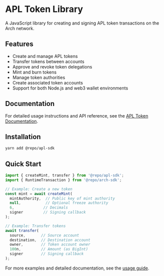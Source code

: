 # APL Token Library

A JavaScript library for creating and signing APL token transactions on the Arch network.

## Features

- Create and manage APL tokens
- Transfer tokens between accounts
- Approve and revoke token delegations
- Mint and burn tokens
- Manage token authorities
- Create associated token accounts
- Support for both Node.js and web3 wallet environments

## Documentation

For detailed usage instructions and API reference, see the [APL Token Documentation](./docs/usage.md).

## Installation

```bash
yarn add @repo/apl-sdk
```

## Quick Start

```typescript
import { createMint, transfer } from '@repo/apl-sdk';
import { RuntimeTransaction } from '@repo/arch-sdk';

// Example: Create a new token
const mint = await createMint(
  mintAuthority,  // Public key of mint authority
  null,           // Optional freeze authority
  6,             // Decimals
  signer         // Signing callback
);

// Example: Transfer tokens
await transfer(
  source,       // Source account
  destination,  // Destination account
  owner,        // Token account owner
  100n,         // Amount (as BigInt)
  signer        // Signing callback
);
```

For more examples and detailed documentation, see the [usage guide](./docs/usage.md).
